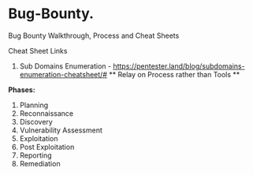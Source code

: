 # Bug-Bounty.
Bug Bounty Walkthrough, Process and Cheat Sheets

Cheat Sheet Links
1. Sub Domains Enumeration - https://pentester.land/blog/subdomains-enumeration-cheatsheet/#
             **  Relay on Process rather than Tools   **

**Phases:**
1. Planning
2. Reconnaissance
3. Discovery
4. Vulnerability Assessment
5. Exploitation
6. Post Exploitation
7. Reporting
8. Remediation 





